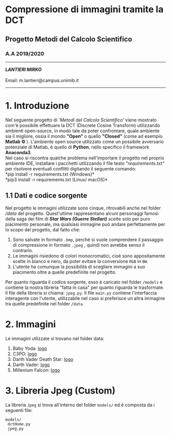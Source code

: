 # Compressione di immagini tramite la DCT
## Progetto Metodi del Calcolo Scientifico
### A.A 2019/2020
***
<div>
<i><b>LANTIERI MIRKO</b></i>
<br>
<br>Email: m.lantieri@campus.unimib.it
</div>

***
# 1. Introduzione

<p>
Nel seguente progetto di <i>'Metodi del Calcolo Scientifico'</i> viene mostrato com'è possibile
effettuare la DCT (Discrete Cosine Transform) utilizzando ambienti open-source, in modo tale 
da poter confrontare, quale ambiente sia il migliore, ossia il mondo <b>"Open" </b> o quello <b>"Closed"</b> 
(come ad esempio <b> Matlab &copy; </b>).
L'ambiente open source utilizzato come un possibile avversario potenziale di Matlab,
è quello di <b>Python</b>, nello specifico il framework <b>Anaconda3</b>.
<br>
Nel caso si riscontra qualche problema nell'importare il progetto nel proprio
ambiente IDE, installare i pacchetti utilizzando il file testo <i>"requirements.txt"</i> per risolvere eventuali conflitti
digitando il seguente comando: <br>
 *pip install -r requirements.txt (Windows)* <br>
 *pip3 install -r requirements.txt (Linux/ macOS)*
</p>

## 1.1 Dati e codice sorgente
Nel progetto le immagini utilizzate sono cinque, ritrovabili anche nel folder _/data_
del progetto. Quest'ultime rappresentano alcuni personaggi famosi della saga dei film di 
_**Star Wars (Guerre Stellari)**_ scelte solo per puro piacimento personale,
 ma qualsiasi immagine può andare perfettamente
per lo scopo del progetto, dal fatto che:
 1. Sono salvate in formato `.bmp`, perché si vuole comprendere il passaggio
 di compressione in formato `.jpeg` , quindi non avrebbe senso il contrario.
 2. Le immagini risiedono di colori monocromatici, cioè sono appositamente scelte in bianco e nero,
 da poter evitare la conversione `RGB` in `BW`.
 3. L'utente ha comunque la possibilità di scegliere immagini a suo piacimento
 oltre a quelle predefinite nel progetto.
 
Per quanto riguarda il codice sorgente, esso è caricato nel folder `/models` e contiene
la nostra libreria "fatta in casa" per quanto riguarda le trasformate. Il file
della libreria si chiama: `jpeg.py`.
 Il file `main.py` contiene l'interfaccia interagente con l'utente, utilizzabile nel caso
 si preferisce un altra immagine tra quelle predefinite nel folder `/data`.
 
# 2. Immagini

Le immagini utlizzate si trovano nel folder data:

1. Baby Yoda: [logo](/data/BabyYoda.bmp "BabyYoda.bmp")
2. C3PO: [logo](/data/BenKenobi.bmp "C3PO.bmp")
3. Darth Vader Death Star: [logo](/data/DarthVader_DeathStar.bmp "DarthVader_DeathStar.bmp")
4. Darth Vader: [logo](/data/DarthVader.bmp "DarthVader.bmp")
5. Millenium Falcon: [logo](/data/MilleniumFalcon.bmp "MilleniumFalcon.bmp")

# 3. Libreria Jpeg (Custom)
La libreria `Jpeg` si trova all'interno del folder `models/` ed è composta da i seguenti file:




 ```
 models/
  dctHome.py
  jpeg.py
 ```
